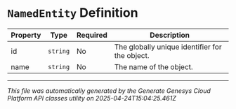 # `NamedEntity` Definition

| Property | Type | Required | Description |
|----------|------|----------|-------------|
| id | `string` | No | The globally unique identifier for the object. |
| name | `string` | No | The name of the object. |

---

*This file was automatically generated by the Generate Genesys Cloud Platform API classes utility on 2025-04-24T15:04:25.461Z*